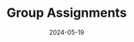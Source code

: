 ---
title: 'Group Assignments'
date: 2024-05-19
type: landing

design:
  spacing: '5rem'

sections:
  - block: markdown
    content:
      title: Discussion posts
      text: |-
        This section contains the group assignments I was tasked with completing in IST110.

        ## Virtual Information Treasure Hunt
        For this assignment, we were tasked with locating an academic article through the PSU Library database that explores the impact of information overload on decision-making. After selecting an article, we were asked to summarize its key points and share our findings with our group.

        Communicating with my group members was a challenge in this project that lead to us submitting the assignment late. However, I learned from this experience and improved communication in my later group assignments.
        [Download this assignment (PDF)](/uploads/virtual-info-treasure-hunt.pdf)

    design:
      columns: '1'
---